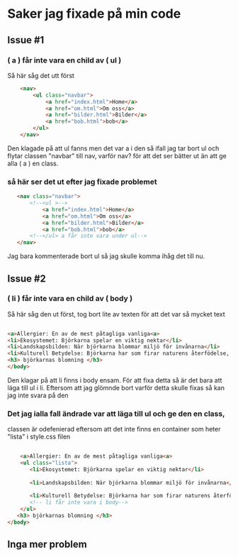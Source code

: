 # Saker jag fixade på min code

## Issue #1
### ( a ) får inte vara en child av ( ul )

Så här såg det utt först

~~~ html
    <nav>
        <ul class="navbar">
            <a href="index.html">Home</a>
            <a href="om.html">Om oss</a>
            <a href="bilder.html">Bilder</a>
            <a href="bob.html">bob</a>
        </ul>  
    </nav>
~~~

Den klagade på att ul fanns men det var a i den så ifall jag tar bort ul och flytar classen "navbar" till nav, varför nav? för att det ser bätter ut än att ge alla ( a ) en class.


### så här ser det ut efter jag fixade problemet
 ~~~ html
    <nav class="navbar">
        <!--<ul >-->
            <a href="index.html">Home</a>
            <a href="om.html">Om oss</a>
            <a href="bilder.html">Bilder</a>
            <a href="bob.html">bob</a>
        <!--</ul> a får inte vara under ul--> 
    </nav>
 ~~~
 Jag bara kommenterade bort ul så jag skulle komma ihåg det till nu.

 ## Issue #2
### ( li ) får inte vara en child av ( body )


 Så här såg den ut först, tog bort lite av texten för att det var så mycket text
~~~ html
    
<a>Allergier: En av de mest påtagliga vanliga<a> 
<li>Ekosystemet: Björkarna spelar en viktig nektar</li>
<li>Landskapsbilden: När björkarna blommar miljö för invånarna</li>
<li>Kulturell Betydelse: Björkarna har som firar naturens återfödelse, där björkarna spelar en central roll.</li>
<h3> björkarnas blomning </h3>
</body>
~~~
Den klagar på att li finns i body ensam.
För att fixa detta så är det bara att läga till ul i li. Eftersom att jag glömnde bort varför detta skulle fixas så kan jag inte svara på den


### Det jag ialla fall ändrade var att läga till ul och ge den en class, 
classen är odefenierad eftersom att det inte finns en container som heter "lista" i style.css filen
 ~~~ html
    
     <a>Allergier: En av de mest påtagliga vanliga<a> 
     <ul class="lista">
        <li>Ekosystemet: Björkarna spelar en viktig nektar</li>
    
        <li>Landskapsbilden: När björkarna blommar miljö för invånarna</li>
    
        <li>Kulturell Betydelse: Björkarna har som firar naturens återfödelse, där björkarna spelar en central roll.</li>
        <!-- li får inte vara i body-->
     </ul>
    <h3> björkarnas blomning </h3>
</body>
~~~

## Inga mer problem 




